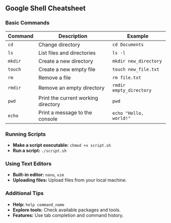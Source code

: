## Google Shell Cheatsheet

### Basic Commands

| Command | Description | Example |
|---|---|---|
| `cd` | Change directory | `cd Documents` |
| `ls` | List files and directories | `ls -l` |
| `mkdir` | Create a new directory | `mkdir new_directory` |
| `touch` | Create a new empty file | `touch new_file.txt` |
| `rm` | Remove a file | `rm file.txt` |
| `rmdir` | Remove an empty directory | `rmdir empty_directory` |
| `pwd` | Print the current working directory | `pwd` |
| `echo` | Print a message to the console | `echo "Hello, world!"` |

### Running Scripts

* **Make a script executable:** `chmod +x script.sh`
* **Run a script:** `./script.sh`

### Using Text Editors

* **Built-in editor:** `nano`, `vim`
* **Uploading files:** Upload files from your local machine.

### Additional Tips

* **Help:** `help command_name`
* **Explore tools:** Check available packages and tools.
* **Features:** Use tab completion and command history.
